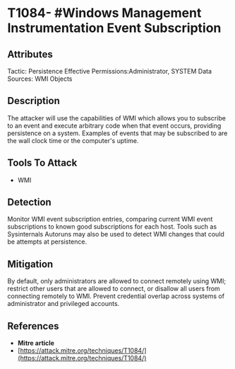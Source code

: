 # T1084- #Windows Management Instrumentation Event Subscription

## Attributes

Tactic: Persistence
Effective Permissions:Administrator, SYSTEM
Data Sources: WMI Objects

## Description

The attacker will use the capabilities of WMI which allows you to subscribe to an event  and execute arbitrary code when that event occurs, providing persistence on a system.
Examples of events that may be subscribed to are the wall clock time or the computer's uptime.

## Tools To Attack

 - WMI

## Detection

Monitor WMI event subscription entries, comparing current WMI event subscriptions to known good subscriptions for each host. Tools such as Sysinternals Autoruns may also be used to detect WMI changes that could be attempts at persistence.

## Mitigation

By default, only administrators are allowed to connect remotely using WMI; restrict other users that are allowed to connect, or disallow all users from connecting remotely to WMI. Prevent credential overlap across systems of administrator and privileged accounts.

## References

- **Mitre article**
- [https://attack.mitre.org/techniques/T1084/](https://attack.mitre.org/techniques/T1084/)
